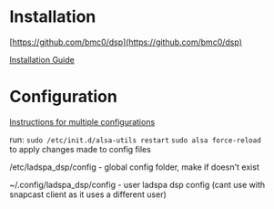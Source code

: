 # Installation

[https://github.com/bmc0/dsp](https://github.com/bmc0/dsp)

[Installation Guide](https://github.com/bmc0/dsp/wiki/System-Wide-DSP-Guide)

# Configuration
[Instructions for multiple configurations](https://github.com/bmc0/dsp#configuration)

run: `sudo /etc/init.d/alsa-utils restart`
`sudo alsa force-reload`  
to apply changes made to config files


/etc/ladspa_dsp/config - global config folder, make if doesn't exist

~/.config/ladspa_dsp/config - user ladspa dsp config (cant use with snapcast client as it uses a different user)
